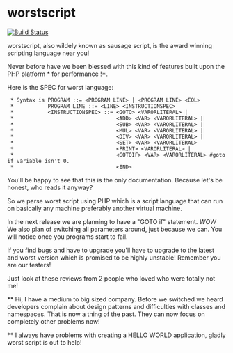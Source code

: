 worstscript
===========

[![Build Status](https://travis-ci.org/denshade/worstscript.png?branch=master)](https://travis-ci.org/denshade/worstscript)

worstscript, also wildely known as sausage script, is the award winning scripting language near you!

Never before have we been blessed with this kind of features built upon the PHP platform * for performance !*.

Here is the SPEC for worst language:

     * Syntax is PROGRAM ::= <PROGRAM LINE> | <PROGRAM LINE> <EOL>
     *           PROGRAM LINE ::= <LINE> <INSTRUCTIONSPEC>
     *           <INSTRUCTIONSPEC> ::= <GOTO> <VARORLITERAL> |
     *                                 <ADD> <VAR> <VARORLITERAL> |
     *                                 <SUB> <VAR> <VARORLITERAL> |
     *                                 <MUL> <VAR> <VARORLITERAL> |
     *                                 <DIV> <VAR> <VARORLITERAL> |
     *                                 <SET> <VAR> <VARORLITERAL>
     *                                 <PRINT> <VARORLITERAL> |
     *                                 <GOTOIF> <VAR> <VARORLITERAL> #goto if variable isn't 0.
     *                                 <END>
     
You'll be happy to see that this is the only documentation. Because let's be honest, who reads it anyway?

So we parse worst script using PHP which is a script language that can run on basically any machine preferably another virtual machine. 

In the next release we are planning to have a "GOTO if" statement. _WOW_ 
We also plan of switching all parameters around, just because we can. You will notice once you programs start to fail.

If you find bugs and have to upgrade you'll have to upgrade to the latest and worst version which is promised to be highly unstable! Remember you are our testers!


Just look at these reviews from 2 people who loved who were totally not me!

** Hi, I have a medium to big sized company. Before we switched we heard developers complain about design patterns and difficulties with classes and namespaces. That is now a thing of the past.
They can now focus on completely other problems now!

** I always have problems with creating a HELLO WORLD application, gladly worst script is out to help!

